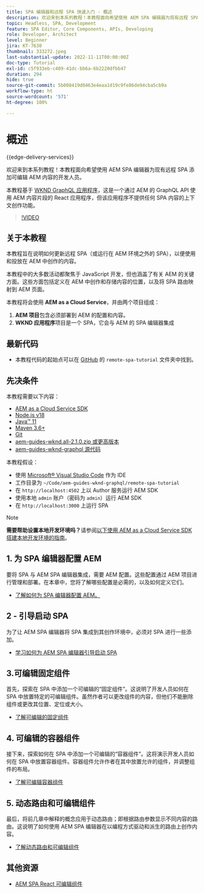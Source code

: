 ```yaml
---
title: SPA 编辑器和远程 SPA 快速入门 - 概述
description: 欢迎来到本系列教程！本教程面向希望使用 AEM SPA 编辑器为现有远程 SPA 添加可编辑 AEM 内容的开发人员。
topic: Headless, SPA, Development
feature: SPA Editor, Core Components, APIs, Developing
role: Developer, Architect
level: Beginner
jira: KT-7630
thumbnail: 333272.jpeg
last-substantial-update: 2022-11-11T00:00:00Z
doc-type: Tutorial
exl-id: c5f933eb-c409-41dc-bb6a-6b2220dfbb47
duration: 294
hide: true
source-git-commit: 5b008419d0463e4eaa1d19c9fe86de94cba5cb9a
workflow-type: ht
source-wordcount: '571'
ht-degree: 100%

---
```


# 概述

{{edge-delivery-services}}

欢迎来到本系列教程！本教程面向希望使用 AEM SPA 编辑器为现有远程 SPA 添加可编辑 AEM 内容的开发人员。

本教程基于 [WKND GraphQL 应用程序](https://experienceleague.adobe.com/docs/experience-manager-learn/getting-started-with-aem-headless/graphql/overview.html?lang=zh-Hans)，这是一个通过 AEM 的 GraphQL API 使用 AEM 内容片段的 React 应用程序，但该应用程序不提供任何 SPA 内容的上下文创作功能。

>[!VIDEO](https://video.tv.adobe.com/v/3444857?quality=12&learn=on&captions=chi_hans)

## 关于本教程

本教程旨在说明如何更新远程 SPA（或运行在 AEM 环境之外的 SPA），以便使用和投放在 AEM 中创作的内容。

本教程中的大多数活动都聚焦于 JavaScript 开发，但也涵盖了有关 AEM 的关键方面。这些方面包括定义在 AEM 中创作和存储内容的位置，以及将 SPA 路由映射到 AEM 页面。

本教程将会使用 **AEM as a Cloud Service**，并由两个项目组成：

1. __AEM 项目__&#x200B;包含必须部署到 AEM 的配置和内容。
1. __WKND 应用程序__&#x200B;项目是一个 SPA，它会与 AEM 的 SPA 编辑器集成

## 最新代码

+ 本教程代码的起始点可以在 [GitHub](https://github.com/adobe/aem-guides-wknd-graphql/tree/main/remote-spa-tutorial) 的 `remote-spa-tutorial` 文件夹中找到。

## 先决条件

本教程需要以下内容：

+ [AEM as a Cloud Service SDK](https://experienceleague.adobe.com/docs/experience-manager-learn/cloud-service/local-development-environment-set-up/aem-runtime.html?lang=zh-Hans)
+ [Node.js v18](https://nodejs.org/en/)
+ [Java™ 11](https://downloads.experiencecloud.adobe.com/content/software-distribution/en/general.html)
+ [Maven 3.6+](https://maven.apache.org/)
+ [Git](https://git-scm.com/downloads)
+ [aem-guides-wknd.all-2.1.0.zip 或更高版本](https://github.com/adobe/aem-guides-wknd/releases)
+ [aem-guides-wknd-graphql 源代码](https://github.com/adobe/aem-guides-wknd-graphql/tree/main)

本教程假设：

+ 使用 [Microsoft® Visual Studio Code](https://visualstudio.microsoft.com/) 作为 IDE
+ 工作目录为 `~/Code/aem-guides-wknd-graphql/remote-spa-tutorial`
+ 在 `http://localhost:4502` 上以 Author 服务运行 AEM SDK
+ 使用本地 `admin` 账户（密码为 `admin`）运行 AEM SDK
+ 在 `http://localhost:3000` 上运行 SPA

>[!NOTE]
>
> **需要帮助设置本地开发环境吗？**&#x200B;请参阅[以下使用 AEM as a Cloud Service SDK 搭建本地开发环境的指南](https://experienceleague.adobe.com/docs/experience-manager-learn/cloud-service/local-development-environment-set-up/overview.html?lang=zh-Hans)。

## &#x200B;1. 为 SPA 编辑器配置 AEM

要将 SPA 与 AEM SPA 编辑器集成，需要 AEM 配置。这些配置通过 AEM 项目进行管理和部署。在本章中，您将了解哪些配置是必需的，以及如何定义它们。

+ [了解如何为 SPA 编辑器配置 AEM。](./aem-configure.md)

## 2 - 引导启动 SPA

为了让 AEM SPA 编辑器将 SPA 集成到其创作环境中，必须对 SPA 进行一些添加。

+ [学习如何为 AEM SPA 编辑器引导启动 SPA](./spa-bootstrap.md)

## 3.可编辑固定组件

首先，探索在 SPA 中添加一个可编辑的“固定组件”。这说明了开发人员如何在 SPA 中放置特定的可编辑组件。虽然作者可以更改组件的内容，但他们不能删除组件或更改其位置、定位或大小。

+ [了解可编辑的固定组件](./spa-fixed-component.md)

## &#x200B;4. 可编辑的容器组件

接下来，探索如何在 SPA 中添加一个可编辑的“容器组件”。这将演示开发人员如何在 SPA 中放置容器组件。容器组件允许作者在其中放置允许的组件，并调整组件的布局。

+ [了解可编辑容器组件](./spa-container-component.md)

## &#x200B;5. 动态路由和可编辑组件

最后，将前几章中解释的概念应用于动态路由；即根据路由参数显示不同内容的路由。这说明了如何使用 AEM SPA 编辑器在以编程方式驱动和派生的路由上创作内容。

+ [了解动态路由和可编辑组件](./spa-dynamic-routes.md)

## 其他资源

+ [AEM SPA React 可编辑组件](https://www.npmjs.com/package/@adobe/aem-react-editable-components)
